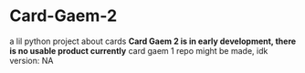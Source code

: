 # Card-Gaem-2
a lil python project about cards
**Card Gaem 2 is in early development, there is no usable product currently**
card gaem 1 repo might be made, idk
version: NA
